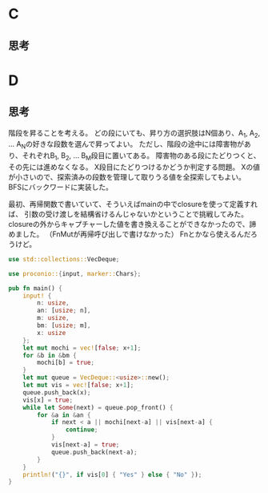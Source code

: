 # C
## 思考

# D
## 思考
階段を昇ることを考える。
どの段にいても、昇り方の選択肢はN個あり、A<sub>1</sub>, A<sub>2</sub>, ... A<sub>N</sub>の好きな段数を選んで昇ってよい。
ただし、階段の途中には障害物があり、それぞれB<sub>1</sub>, B<sub>2</sub>, ... B<sub>M</sub>段目に置いてある。
障害物のある段にたどりつくと、その先には進めなくなる。
X段目にたどりつけるかどうか判定する問題。
Xの値が小さいので、探索済みの段数を管理して取りうる値を全探索してもよい。
BFSにバックワードに実装した。

最初、再帰関数で書いていて、そういえばmainの中でclosureを使って定義すれば、
引数の受け渡しを結構省けるんじゃないかということで挑戦してみた。
closureの外からキャプチャーした値を書き換えることができなかったので、諦めました。
（FnMutが再帰呼び出しで書けなかった）
Fnとかなら使えるんだろうけど。
```rust
use std::collections::VecDeque;

use proconio::{input, marker::Chars};

pub fn main() {
    input! {
        n: usize,
        an: [usize; n],
        m: usize,
        bm: [usize; m],
        x: usize
    };
    let mut mochi = vec![false; x+1];
    for &b in &bm {
        mochi[b] = true;
    }
    let mut queue = VecDeque::<usize>::new();
    let mut vis = vec![false; x+1];
    queue.push_back(x);
    vis[x] = true;
    while let Some(next) = queue.pop_front() {
        for &a in &an {
            if next < a || mochi[next-a] || vis[next-a] {
                continue;
            }
            vis[next-a] = true;
            queue.push_back(next-a);
        }
    }
    println!("{}", if vis[0] { "Yes" } else { "No" });
}
```